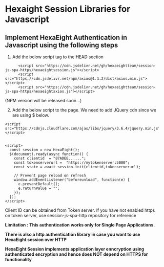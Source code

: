 # Hexaight Session Libraries for Javascript

## Implement HexaEight Authentication in Javascript using the following steps

1. Add the below script tag to the HEAD section

```
      <script src="https://cdn.jsdelivr.net/gh/hexaeightteam/session-js-spa-https/hexaeightsession.js"></script>
      <script src="https://cdn.jsdelivr.net/npm/axios@1.1.2/dist/axios.min.js"></script>
      <script src="https://cdn.jsdelivr.net/gh/hexaeightteam/session-js-spa-https/hexaeightaxios.js"></script>
```
(NPM version will be released soon...)

2. Add the below script to the page. We need to add JQuery cdn since we are using $ below.


```
<script src="https://cdnjs.cloudflare.com/ajax/libs/jquery/3.6.4/jquery.min.js"></script>


<script>
  const session = new HexaEight();
  $(document).ready(async function() {
	const clientid  = "87ADEE......";
	const tokenserverurl =  "https://mytokenserver:5000";
	const state = await session.init(clientid,tokenserverurl);
 
    // Prevent page reload on refresh
    window.addEventListener("beforeunload", function(e) {
      e.preventDefault();
      e.returnValue = "";
    });
  }); 
</script>
```

Client ID can be obtained from Token server.  If you have not enabled https on token server, use session-js-spa-http repository for reference


**Limitation : This authentication works only for Single Page Applications.**  

**There is also a http authentication library in case you want to use HexaEight session over HTTP**

**HexaEight Session implements application layer enncryption using authenticated encryption and hence does NOT depend on HTTPS for functionality**


